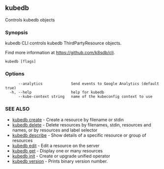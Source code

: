 ## kubedb

Controls kubedb objects

### Synopsis


kubedb CLI controls kubedb ThirdPartyResource objects. 

Find more information at https://github.com/k8sdb/cli.

```
kubedb [flags]
```

### Options

```
      --analytics             Send events to Google Analytics (default true)
  -h, --help                  help for kubedb
      --kube-context string   name of the kubeconfig context to use
```

### SEE ALSO
* [kubedb create](kubedb_create.md)	 - Create a resource by filename or stdin
* [kubedb delete](kubedb_delete.md)	 - Delete resources by filenames, stdin, resources and names, or by resources and label selector
* [kubedb describe](kubedb_describe.md)	 - Show details of a specific resource or group of resources
* [kubedb edit](kubedb_edit.md)	 - Edit a resource on the server
* [kubedb get](kubedb_get.md)	 - Display one or many resources
* [kubedb init](kubedb_init.md)	 - Create or upgrade unified operator
* [kubedb version](kubedb_version.md)	 - Prints binary version number.


